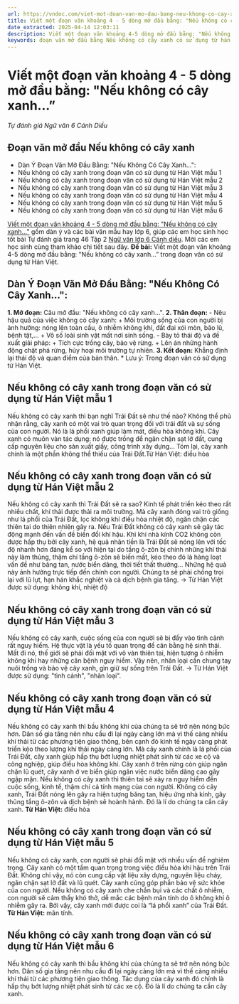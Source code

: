 ```yaml
---
url: https://vndoc.com/viet-mot-doan-van-mo-dau-bang-neu-khong-co-cay-xanh-254857
title: Viết một đoạn văn khoảng 4 - 5 dòng mở đầu bằng: "Nếu không có cây xanh...” - Tự đánh giá Ngữ văn 6 Cánh Diều - VnDoc.com
date_extracted: 2025-04-14 12:03:11
description: Viết một đoạn văn khoảng 4-5 dòng mở đầu bằng: "Nếu không có cây xanh...” trong đoạn văn có sử dụng từ Hán Việt phần Soạn Ngữ Văn lớp 6 Cánh Diều tập 2.
keywords: đoạn văn mở đầu bằng Nếu không có cây xanh có sử dụng từ hán việt,đoạn văn mở đầu bằng Nếu không có cây xanh,Soạn Ngữ Văn lớp 6 Cánh Diều tập 2,tự đánh giá ngữ văn 6 tập 2 trang 46,Ngữ văn lớp 6 Cánh diều,viết khoảng hai câu văn mở đầu bằng nếu không có cây xanh theo cách diễn dịch,viết khoảng 2 câu văn mở đầu bằng nếu không có cây xanh... theo cách diễn dịch,viết một đoạn văn ngắn khoảng 3 đến 5 câu mở đầu bằng nếu không có cây xanh
---
```


# Viết một đoạn văn khoảng 4 - 5 dòng mở đầu bằng: "Nếu không có cây xanh...”
 _Tự đánh giá Ngữ văn 6 Cánh Diều_
## Đoạn văn mở đầu Nếu không có cây xanh
  * Dàn Ý Đoạn Văn Mở Đầu Bằng: "Nếu Không Có Cây Xanh...":
  * Nếu không có cây xanh trong đoạn văn có sử dụng từ Hán Việt mẫu 1
  * Nếu không có cây xanh trong đoạn văn có sử dụng từ Hán Việt mẫu 2
  * Nếu không có cây xanh trong đoạn văn có sử dụng từ Hán Việt mẫu 3
  * Nếu không có cây xanh trong đoạn văn có sử dụng từ Hán Việt mẫu 4
  * Nếu không có cây xanh trong đoạn văn có sử dụng từ Hán Việt mẫu 5
  * Nếu không có cây xanh trong đoạn văn có sử dụng từ Hán Việt mẫu 6

[Viết một đoạn văn khoảng 4 - 5 dòng mở đầu bằng: "Nếu không có cây xanh..."](<https://vndoc.com/viet-mot-doan-van-mo-dau-bang-neu-khong-co-cay-xanh-254857>) gồm dàn ý và các bài văn mẫu hay lớp 6, giúp các em học sinh học tốt bài Tự đánh giá trang 46 Tập 2 [Ngữ văn lớp 6 Cánh diều](<https://vndoc.com/ngu-van-6-sach-canh-dieu>). Mời các em học sinh cùng tham khảo chi tiết sau đây.
**Đề bài:** Viết một đoạn văn khoảng 4-5 dòng mở đầu bằng: "Nếu không có cây xanh...” trong đoạn văn có sử dụng từ Hán Việt.
## Dàn Ý Đoạn Văn Mở Đầu Bằng: "Nếu Không Có Cây Xanh...":
**1\. Mở đoạn:** Câu mở đầu: "Nếu không có cây xanh...".
**2\. Thân đoạn:**
\- Nêu hậu quả của việc không có cây xanh:
\+ Môi trường sống của con người bị ảnh hưởng: nóng lên toàn cầu, ô nhiễm không khí, đất đai xói mòn, bão lũ, bệnh tật,...
\+ Vô số loài sinh vật mất nơi sinh sống.
\- Bày tỏ thái độ và đề xuất giải pháp:
\+ Tích cực trồng cây, bảo vệ rừng.
\+ Lên án những hành động chặt phá rừng, hủy hoại môi trường tự nhiên.
**3\. Kết đoạn:** Khẳng định lại thái độ và quan điểm của bản thân.
\* Lưu ý: Trong đoạn văn có sử dụng từ Hán Việt.
## Nếu không có cây xanh trong đoạn văn có sử dụng từ Hán Việt mẫu 1
Nếu không có cây xanh thì bạn nghĩ Trái Đất sẽ như thế nào? Không thể phủ nhận rằng, cây xanh có một vai trò quan trọng đối với trái đất và sự sống của con người. Nó là lá phổi xanh giúp làm mát, điều hòa không khí. Cây xanh có muôn vàn tác dụng: nó được trồng để ngăn chặn sạt lở đất, cung cấp nguyên liệu cho sản xuất giấy, công trình xây dựng… Tóm lại, cây xanh chính là một phần không thể thiếu của Trái Đất.Từ Hán Việt: điều hòa
## Nếu không có cây xanh trong đoạn văn có sử dụng từ Hán Việt mẫu 2
Nếu không có cây xanh thì Trái Đất sẽ ra sao? Kinh tế phát triển kéo theo rất nhiều chất, khí thải được thải ra môi trường. Mà cây xanh đóng vai trò giống như lá phổi của Trái Đất, lọc không khí điều hòa nhiệt độ, ngăn chặn các thiên tai do thiên nhiên gây ra. Nếu Trái Đất không có cây xanh sẽ gây tác động mạnh đến vấn đề biến đổi khí hậu. Khi khí nhà kính CO2 không còn được hấp thụ bởi cây xanh, hệ quả nhãn tiền là Trái Đất sẽ nóng lên với tốc độ nhanh hơn đáng kể so với hiện tại do tầng ô-zôn bị chính những khí thải này làm thủng, thậm chí tầng ô-zôn sẽ biến mất, kéo theo đó là hàng loạt vấn đề như băng tan, nước biển dâng, thời tiết thất thường... Những hệ quả này ảnh hưởng trực tiếp đến chính con người. Chúng ta sẽ phải chống trọi lại với lũ lụt, hạn hán khắc nghiệt và cả dịch bệnh gia tăng.
-> Từ Hán Việt được sử dụng: không khí, nhiệt độ
## Nếu không có cây xanh trong đoạn văn có sử dụng từ Hán Việt mẫu 3
Nếu không có cây xanh, cuộc sống của con người sẽ bị đẩy vào tình cảnh rất nguy hiểm. Hệ thực vật là yếu tố quan trọng để cân bằng hệ sinh thái. Mất đi nó, thế giới sẽ phải đối mặt với vô vàn thiên tai, hiện tượng ô nhiễm không khí hay những căn bệnh nguy hiểm. Vậy nên, nhân loại cần chung tay nuôi trồng và bảo vệ cây xanh, gìn giữ sự sống trên Trái Đất.
-> Từ Hán Việt được sử dụng: "tình cảnh", "nhân loại".
## **Nếu không có cây xanh trong đoạn văn có sử dụng từ Hán Việt mẫu 4**
Nếu không có cây xanh thì bầu không khí của chúng ta sẽ trở nên nóng bức hơn. Dân số gia tăng nên nhu cầu đi lại ngày càng lớn mà vì thế càng nhiều khí thải từ các phương tiện giao thông, bên cạnh đó kinh tế ngày càng phát triển kéo theo lượng khí thải ngày càng lớn. Mà cây xanh chính là lá phổi của Trái Đất, cây xanh giúp hấp thụ bớt lượng nhiệt phát sinh từ các xe cộ và công nghiệp, giúp điều hòa không khí. Cây xanh ở trên rừng còn giúp ngăn chặn lũ quét, cây xanh ở ve biển giúp ngăn việc nước biển dâng cao gây ngập mặn. Nếu không có cây xanh thì thiên tai sẽ xảy ra nguy hiểm đến cuộc sống, kinh tế, thậm chí cả tính mạng của con người. Không có cây xanh, Trái Đất nóng lên gây ra hiện tượng băng tan, hiệu ứng nhà kính, gây thủng tầng ô-zôn và dịch bệnh sẽ hoành hành. Đó là lí do chúng ta cần cây xanh.
**Từ Hán Việt:** điều hòa
## Nếu không có cây xanh trong đoạn văn có sử dụng từ Hán Việt mẫu 5
Nếu không có cây xanh, con người sẽ phải đối mặt với nhiều vấn đề nghiêm trọng. Cây xanh có một tầm quan trọng trong việc điều hòa khí hậu trên Trái Đất. Không chỉ vậy, nó còn cung cấp vật liệu xây dựng, nguyên liệu cháy, ngăn chặn sạt lở đất và lũ quét. Cây xanh cũng góp phần bảo vệ sức khỏe của con người. Nếu không có cây xanh che chắn bụi và các chất ô nhiễm, con người sẽ cảm thấy khó thở, dễ mắc các bệnh mãn tính do ô không khí ô nhiễm gây ra. Bởi vậy, cây xanh mới được coi là “lá phổi xanh” của Trái Đất.
**Từ Hán Việt:** mãn tính.
## Nếu không có cây xanh trong đoạn văn có sử dụng từ Hán Việt mẫu 6
Nếu không có cây xanh thì bầu không khí của chúng ta sẽ trở nên nóng bức hơn. Dân số gia tăng nên nhu cầu đi lại ngày càng lớn mà vì thế càng nhiều khí thải từ các phương tiện giao thông. Tác dụng của cây xanh đó chính là hấp thụ bớt lượng nhiệt phát sinh từ các xe cộ. Đó là lí do chúng ta cần cây xanh.
